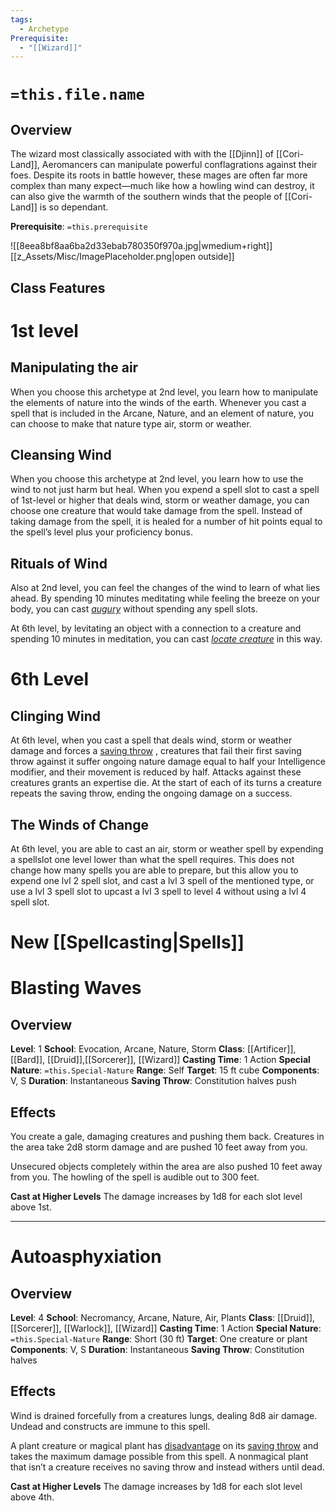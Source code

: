 ```yaml
---
tags:
  - Archetype
Prerequisite:
  - "[[Wizard]]"
---
```

# `=this.file.name`

## Overview
The wizard most classically associated with with the [[Djinn]] of [[Cori-Land]], Aeromancers can manipulate powerful conflagrations against their foes. Despite its roots in battle however, these mages are often far more complex than many expect—much like how a howling wind can destroy, it can also give the warmth of the southern winds that the people of [[Cori-Land]] is so dependant. 

**Prerequisite**: `=this.prerequisite`

![[8eea8bf8aa6ba2d33ebab780350f970a.jpg|wmedium+right]]
[[z_Assets/Misc/ImagePlaceholder.png|open outside]]

## Class Features
# 1st level
## Manipulating the air
When you choose this archetype at 2nd level, you learn how to manipulate the elements of nature into the winds of the earth. Whenever you cast a spell that is included in the Arcane, Nature, and an element of nature, you can choose to make that nature type air, storm or weather.

## Cleansing Wind
When you choose this archetype at 2nd level, you learn how to use the wind to not just harm but heal. When you expend a spell slot to cast a spell of 1st-level or higher that deals wind, storm or weather damage, you can choose one creature that would take damage from the spell. Instead of taking damage from the spell, it is healed for a number of hit points equal to the spell’s level plus your proficiency bonus.

## Rituals of Wind
Also at 2nd level, you can feel the changes of the wind to learn of what lies ahead. By spending 10 minutes meditating while feeling the breeze on your body, you can cast _[augury](https://a5e.tools/spell/augury "Click to view a local node.")_ without spending any spell slots.

At 6th level, by levitating an object with a connection to a creature and spending 10 minutes in meditation, you can cast _[locate creature](https://a5e.tools/spell/locate-creature "Click to view a local node.")_ in this way. 

# 6th Level
## Clinging Wind
At 6th level, when you cast a spell that deals wind, storm or weather damage and forces a [saving throw](https://a5e.tools/rules/saving-throw "Click to view a local node.") , creatures that fail their first saving throw against it suffer ongoing nature damage equal to half your Intelligence modifier, and their movement is reduced by half. Attacks against these creatures grants an expertise die. At the start of each of its turns a creature repeats the saving throw, ending the ongoing damage on a success.

## The Winds of Change
At 6th level, you are able to cast an air, storm or weather spell by expending a spellslot one level lower than what the spell requires. This does not change how many spells you are able to prepare, but this allow you to expend one lvl 2 spell slot, and cast a lvl 3 spell of the mentioned type, or use a lvl 3 spell slot to upcast a lvl 3 spell to level 4 without using a lvl 4 spell slot.

# New [[Spellcasting|Spells]] 

# Blasting Waves
## Overview
**Level**: 1
**School**: Evocation, Arcane, Nature, Storm
**Class**: [[Artificer]], [[Bard]], [[Druid]],[[Sorcerer]], [[Wizard]]
**Casting Time**: 1 Action
**Special Nature**: `=this.Special-Nature`
**Range**: Self
**Target**: 15 ft cube
**Components**: V, S
**Duration**: Instantaneous
**Saving Throw**: Constitution halves push
## Effects
You create a gale, damaging creatures and pushing them back. Creatures in the area take 2d8 storm damage and are pushed 10 feet away from you. 

Unsecured objects completely within the area are also pushed 10 feet away from you. The howling of the spell is audible out to 300 feet.

**Cast at Higher Levels**
The damage increases by 1d8 for each slot level above 1st.

---
# Autoasphyxiation

## Overview
**Level**: 4
**School**: Necromancy, Arcane, Nature, Air, Plants
**Class**: [[Druid]], [[Sorcerer]], [[Warlock]], [[Wizard]] 
**Casting Time**: 1 Action 
**Special Nature**: `=this.Special-Nature`
**Range**: Short (30 ft)
**Target**: One creature or plant
**Components**: V, S
**Duration**: Instantaneous 
**Saving Throw**: Constitution halves 
## Effects
Wind is drained forcefully from a creatures lungs, dealing 8d8 air damage. Undead and constructs are immune to this spell.

A plant creature or magical plant has [disadvantage](https://a5e.tools/node/137 "Click to view a local node.") on its [saving throw](https://a5e.tools/rules/saving-throw "Click to view a local node.") and takes the maximum damage possible from this spell. A nonmagical plant that isn’t a creature receives no saving throw and instead withers until dead.

**Cast at Higher Levels**
The damage increases by 1d8 for each slot level above 4th.
 



